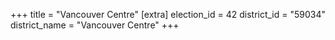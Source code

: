 +++
title = "Vancouver Centre"
[extra]
election_id = 42
district_id = "59034"
district_name = "Vancouver Centre"
+++
